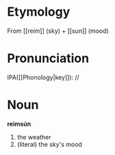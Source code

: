 # Etymology
From [[reim]] (sky) + [[sun]] (mood)
# Pronunciation
IPA([[Phonology|key]]): //
# Noun
**reìmsún**
1. the weather
2. (literal) the sky's mood